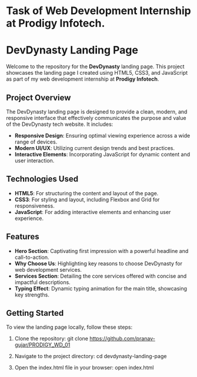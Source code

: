 # Task of Web Development Internship at Prodigy Infotech.

# DevDynasty Landing Page

Welcome to the repository for the **DevDynasty** landing page. 
This project showcases the landing page I created using HTML5, CSS3, and JavaScript as part of my web development internship at **Prodigy Infotech**.

## Project Overview

The DevDynasty landing page is designed to provide a clean, modern, and responsive interface that effectively communicates the purpose and value of the DevDynasty tech website.
It includes:

- **Responsive Design**: Ensuring optimal viewing experience across a wide range of devices.
- **Modern UI/UX**: Utilizing current design trends and best practices.
- **Interactive Elements**: Incorporating JavaScript for dynamic content and user interaction.

## Technologies Used

- **HTML5**: For structuring the content and layout of the page.
- **CSS3**: For styling and layout, including Flexbox and Grid for responsiveness.
- **JavaScript**: For adding interactive elements and enhancing user experience.

## Features

- **Hero Section**: Captivating first impression with a powerful headline and call-to-action.
- **Why Choose Us**: Highlighting key reasons to choose DevDynasty for web development services.
- **Services Section**: Detailing the core services offered with concise and impactful descriptions.
- **Typing Effect**: Dynamic typing animation for the main title, showcasing key strengths.

## Getting Started

To view the landing page locally, follow these steps:

1. Clone the repository:
   git clone https://github.com/pranav-gujar/PRODIGY_WD_01


2. Navigate to the project directory:
   cd devdynasty-landing-page

3. Open the index.html file in your browser:
   open index.html
